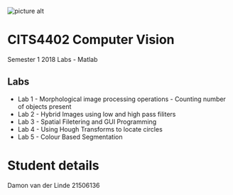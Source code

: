![picture alt](http://static.weboffice.uwa.edu.au/visualid/core-rebrand/img/uwacrest/uwacrest-blue.svg)

# CITS4402 Computer Vision 
Semester 1 2018 Labs - Matlab

## Labs
* Lab 1 - Morphological image processing operations - Counting number of objects present
* Lab 2 - Hybrid Images using low and high pass filiters
* Lab 3 - Spatial Filetering and GUI Programming
* Lab 4 - Using Hough Transforms to locate circles 
* Lab 5 - Colour Based Segmentation

# Student details
Damon van der Linde 
21506136
